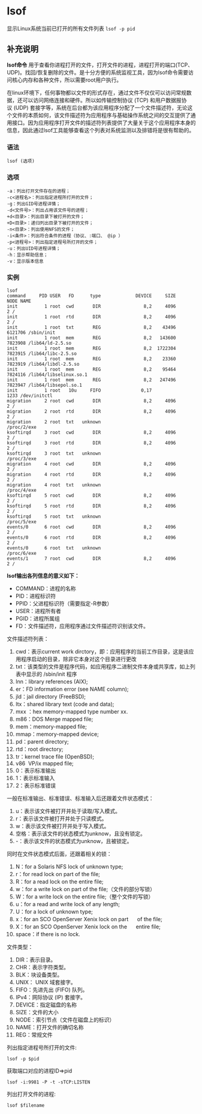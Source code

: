 lsof
===

显示Linux系统当前已打开的所有文件列表 `lsof -p pid`

## 补充说明

**lsof命令** 用于查看你进程打开的文件，打开文件的进程，进程打开的端口(TCP、UDP)。找回/恢复删除的文件。是十分方便的系统监视工具，因为lsof命令需要访问核心内存和各种文件，所以需要root用户执行。

在linux环境下，任何事物都以文件的形式存在，通过文件不仅仅可以访问常规数据，还可以访问网络连接和硬件。所以如传输控制协议 (TCP) 和用户数据报协议 (UDP) 套接字等，系统在后台都为该应用程序分配了一个文件描述符，无论这个文件的本质如何，该文件描述符为应用程序与基础操作系统之间的交互提供了通用接口。因为应用程序打开文件的描述符列表提供了大量关于这个应用程序本身的信息，因此通过lsof工具能够查看这个列表对系统监测以及排错将是很有帮助的。

### 语法

```shell
lsof (选项)
```

### 选项

```shell
-a：列出打开文件存在的进程；
-c<进程名>：列出指定进程所打开的文件；
-g：列出GID号进程详情；
-d<文件号>：列出占用该文件号的进程；
+d<目录>：列出目录下被打开的文件；
+D<目录>：递归列出目录下被打开的文件；
-n<目录>：列出使用NFS的文件；
-i<条件>：列出符合条件的进程（协议、:端口、 @ip ）
-p<进程号>：列出指定进程号所打开的文件；
-u：列出UID号进程详情；
-h：显示帮助信息；
-v：显示版本信息
```

### 实例

```shell
lsof
command     PID USER   FD      type             DEVICE     SIZE       NODE NAME
init          1 root  cwd       DIR                8,2     4096          2 /
init          1 root  rtd       DIR                8,2     4096          2 /
init          1 root  txt       REG                8,2    43496    6121706 /sbin/init
init          1 root  mem       REG                8,2   143600    7823908 /lib64/ld-2.5.so
init          1 root  mem       REG                8,2  1722304    7823915 /lib64/libc-2.5.so
init          1 root  mem       REG                8,2    23360    7823919 /lib64/libdl-2.5.so
init          1 root  mem       REG                8,2    95464    7824116 /lib64/libselinux.so.1
init          1 root  mem       REG                8,2   247496    7823947 /lib64/libsepol.so.1
init          1 root   10u     FIFO               0,17                1233 /dev/initctl
migration     2 root  cwd       DIR                8,2     4096          2 /
migration     2 root  rtd       DIR                8,2     4096          2 /
migration     2 root  txt   unknown                                        /proc/2/exe
ksoftirqd     3 root  cwd       DIR                8,2     4096          2 /
ksoftirqd     3 root  rtd       DIR                8,2     4096          2 /
ksoftirqd     3 root  txt   unknown                                        /proc/3/exe
migration     4 root  cwd       DIR                8,2     4096          2 /
migration     4 root  rtd       DIR                8,2     4096          2 /
migration     4 root  txt   unknown                                        /proc/4/exe
ksoftirqd     5 root  cwd       DIR                8,2     4096          2 /
ksoftirqd     5 root  rtd       DIR                8,2     4096          2 /
ksoftirqd     5 root  txt   unknown                                        /proc/5/exe
events/0      6 root  cwd       DIR                8,2     4096          2 /
events/0      6 root  rtd       DIR                8,2     4096          2 /
events/0      6 root  txt   unknown                                        /proc/6/exe
events/1      7 root  cwd       DIR                8,2     4096          2 /
```

 **lsof输出各列信息的意义如下：**

*   COMMAND：进程的名称
*   PID：进程标识符
*   PPID：父进程标识符（需要指定-R参数）
*   USER：进程所有者
*   PGID：进程所属组
*   FD：文件描述符，应用程序通过文件描述符识别该文件。

文件描述符列表：

1.  cwd：表示current work dirctory，即：应用程序的当前工作目录，这是该应用程序启动的目录，除非它本身对这个目录进行更改
2.  txt：该类型的文件是程序代码，如应用程序二进制文件本身或共享库，如上列表中显示的 /sbin/init 程序
3.  lnn：library references (AIX);
4.  er：FD information error (see NAME column);
5.  jld：jail directory (FreeBSD);
6.  ltx：shared library text (code and data);
7.  mxx ：hex memory-mapped type number xx.
8.  m86：DOS Merge mapped file;
9.  mem：memory-mapped file;
10.  mmap：memory-mapped device;
11.  pd：parent directory;
12.  rtd：root directory;
13.  tr：kernel trace file (OpenBSD);
14.  v86  VP/ix mapped file;
15.  0：表示标准输出
16.  1：表示标准输入
17.  2：表示标准错误

一般在标准输出、标准错误、标准输入后还跟着文件状态模式：

1.  u：表示该文件被打开并处于读取/写入模式。
2.  r：表示该文件被打开并处于只读模式。
3.  w：表示该文件被打开并处于写入模式。
4.  空格：表示该文件的状态模式为unknow，且没有锁定。
5.  -：表示该文件的状态模式为unknow，且被锁定。

同时在文件状态模式后面，还跟着相关的锁：

1.  N：for a Solaris NFS lock of unknown type;
2.  r：for read lock on part of the file;
3.  R：for a read lock on the entire file;
4.  w：for a write lock on part of the file;（文件的部分写锁）
5.  W：for a write lock on the entire file;（整个文件的写锁）
6.  u：for a read and write lock of any length;
7.  U：for a lock of unknown type;
8.  x：for an SCO OpenServer Xenix lock on part      of the file;
9.  X：for an SCO OpenServer Xenix lock on the      entire file;
10.  space：if there is no lock.

文件类型：

1.  DIR：表示目录。
2.  CHR：表示字符类型。
3.  BLK：块设备类型。
4.  UNIX： UNIX 域套接字。
5.  FIFO：先进先出 (FIFO) 队列。
6.  IPv4：网际协议 (IP) 套接字。
7.  DEVICE：指定磁盘的名称
8.  SIZE：文件的大小
9.  NODE：索引节点（文件在磁盘上的标识）
10.  NAME：打开文件的确切名称
11. REG：常规文件

列出指定进程号所打开的文件:

```shell
lsof -p $pid
```

获取端口对应的进程ID=>pid

```shell
lsof -i:9981 -P -t -sTCP:LISTEN
```

列出打开文件的进程:

```shell
lsof $filename
```


